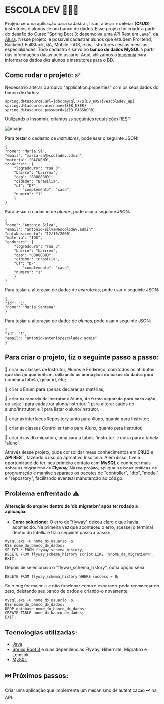 # ESCOLA DEV 🧑🏼‍🎓

Projeto de uma aplicação para cadastrar, listar, alterar e deletar **(CRUD)** instrutores e alunos de um banco de dados. Esse projeto foi criado a partir do desafio do Curso "Spring Boot 3: desenvolva uma API Rest em Java", da [Alura](https://www.alura.com.br/). Nesse projeto, é possível cadastrar alunos que estudem Frontend, Backend, FullStack, QA, Mobile e iOS, e os instrutores dessas mesmas especialidades. Todo cadastro é salvo no **banco de dados MySQL** a partir das informações dadas pelo usuário. Aqui, utilizamos o [Insomnia](https://insomnia.rest/download) para informar os dados dos alunos e instrutores para o BD. 

## **Como rodar o projeto: ✅**
Necessário alterar o arquivo "application.properties" com os seus dados do banco de dados:
```
spring.datasource.url=jdbc:mysql://${DB_HOST}/escoladev_api
spring.datasource.username=${DB_USER}
spring.datasource.password=${DB_PASSWORD}
```

Utilizando o Insomnia, criamos as seguintes requisições REST:

![image](https://github.com/user-attachments/assets/9344a111-c947-4497-aa0b-8fd5044162c2)

Para testar o cadastro de *instrutores*, pode usar o seguinte JSON:
```
{
"nome": "Maria Sá",
"email": "maria-sa@escoladev.admin",
"materia": "BACKEND",
"endereco": {
    "logradouro": "rua 3",
    "bairro": "bairrex",
    "cep": "88888880",
    "cidade": "Brasilia",
    "uf": "DF",
		"complemento": "casa",
    "numero": "1"
    }
}
```

Para testar o cadastro de *alunos*, pode usar o seguinte JSON:
```
{
"nome": "Antonio Silva",
"email": "antonio-silva@escoladev.admin",
"dataNascimento": "12/10/2000",
"materia": "IOS",
"endereco": {
    "logradouro": "rua 3",
    "bairro": "bairrex",
    "cep": "88888880",
    "cidade": "Brasilia",
    "uf": "DF",
		"complemento": "casa",
    "numero": "1"
    }
}
```

Para testar a alteração de dados de *instrutores*, pode usar o seguinte JSON:
```
{
"id": "1",
"nome": "Maria Santana"
}
```

Para testar a alteração de dados de *alunos*, pode usar o seguinte JSON:
```
{
"id": "1",
"email": "antonio-antonio@escoladev.admin"
}
```


## **Para criar o projeto, fiz o seguinte passo a passo:**
📌 criar as classes de Instrutor, Alunos e Endereço, com todos os atributos que desejo que tenham, utilizando as anotações de banco de dados para nomear a tabela, gerar id, etc;

📌 criar o Enum para apenas declarar as matérias;

📌 criar os records de Instrutor e Aluno, de forma separada para cada ação, ou seja:
1 para cadastrar aluno/instrutor;
1 para alterar dados do aluno/instrutor; e
1 para listar o aluno/instrutor.

📌 criar as interfaces Repository tanto para Aluno, quanto para Instrutor;

📌 criar as classes Controller tanto para Aluno, quanto para Instrutor;

📌 criar duas db.migration, uma para a tabela 'instrutor' e outra para a tabela 'aluno'.

Através desse projeto, pude consolidar meus conhecimentos em **CRUD** e **API REST**, fazendo o uso do aplicativo Insomnia. Além disso, tive a oportunidade de ter meu primeiro contato com **MySQL** e conhecer mais sobre as migrations de **Flyway**. Nesse projeto, apliquei as boas práticas de programação e mantive separado os pacotes de "controller", "dto", "model" e "repository", facilitando eventual manutenção ao código.

## **Problema enfrentado** ⚠️
#### Alteração do arquivo dentro de 'db.migration' após ter rodado a aplicação:
* **Como solucionei:** O erro de "flyway" deixou claro o que havia acontecido. Na primeira vez que aconteceu o erro, acessei o terminal dentro do IntelliJ e fiz o seguinte passo a passo:
```
mysql.exe -u nome_do_usuario -p;
USE nome_do_banco_de_dados;
SELECT * FROM flyway_schema_history;
DELETE FROM flyway_schema_history script LIKE '%nome_da_migration%';
EXIT;
```
Depois de selecionado o "flyway_schema_history", outra opção seria:
```
DELETE FROM flyway_schema_history WHERE success = 0;
```
Se o bug for maior 💥 e não funcionar como o esperado, pode recomeçar do zero, deletando seu banco de dados e criando-o novamente:
```
mysql.exe -u nome_do_usuario -p;
USE nome_do_banco_de_dados;
DROP database nome_do_banco_de_dados;
CREATE TABLE nome_do_banco_de_dados;
EXIT;
```

## **Tecnologias utilizadas:** 
* [Java](https://www.java.com/pt-BR/)
* [Spring Boot 3](https://spring.io/projects/spring-boot) e suas dependências Flyway, Hibernate, Migration e Lombok.
* [MySQL](https://www.mysql.com/)

## ⏭️ Próximos passos:
Criar uma aplicação que implemente um mecanismo de autenticação 🗝 na API.
